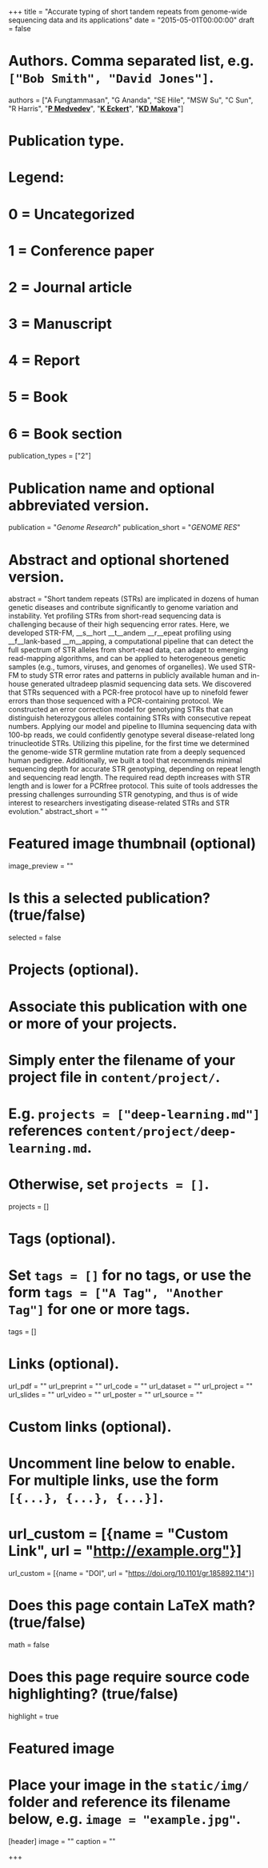 +++
title = "Accurate typing of short tandem repeats from genome-wide sequencing data and its applications"
date = "2015-05-01T00:00:00"
draft = false

# Authors. Comma separated list, e.g. `["Bob Smith", "David Jones"]`.
authors = ["A Fungtammasan", "G Ananda", "SE Hile", "MSW Su", "C Sun", "R Harris", "[__P Medvedev__](http://medvedevgroup.com)", "[__K Eckert__](https://profiles.psu.edu/profiles/display/113435)", "[__KD Makova__](http://www.bx.psu.edu/makova_lab)"]

# Publication type.
# Legend:
# 0 = Uncategorized
# 1 = Conference paper
# 2 = Journal article
# 3 = Manuscript
# 4 = Report
# 5 = Book
# 6 = Book section
publication_types = ["2"]

# Publication name and optional abbreviated version.
publication = "_Genome Research_"
publication_short = "_GENOME RES_"

# Abstract and optional shortened version.
abstract = "Short tandem repeats (STRs) are implicated in dozens of human genetic diseases and contribute significantly to genome variation and instability. Yet profiling STRs from short-read sequencing data is challenging because of their high sequencing error rates. Here, we developed STR-FM, __s__hort __t__andem __r__epeat profiling using __f__lank-based __m__apping, a computational pipeline that can detect the full spectrum of STR alleles from short-read data, can adapt to emerging read-mapping algorithms, and can be applied to heterogeneous genetic samples (e.g., tumors, viruses, and genomes of organelles). We used STR-FM to study STR error rates and patterns in publicly available human and in-house generated ultradeep plasmid sequencing data sets. We discovered that STRs sequenced with a PCR-free protocol have up to ninefold fewer errors than those sequenced with a PCR-containing protocol. We constructed an error correction model for genotyping STRs that can distinguish heterozygous alleles containing STRs with consecutive repeat numbers. Applying our model and pipeline to Illumina sequencing data with 100-bp reads, we could confidently genotype several disease-related long trinucleotide STRs. Utilizing this pipeline, for the first time we determined the genome-wide STR germline mutation rate from a deeply sequenced human pedigree. Additionally, we built a tool that recommends minimal sequencing depth for accurate STR genotyping, depending on repeat length and sequencing read length. The required read depth increases with STR length and is lower for a PCRfree protocol. This suite of tools addresses the pressing challenges surrounding STR genotyping, and thus is of wide interest to researchers investigating disease-related STRs and STR evolution."
abstract_short = ""

# Featured image thumbnail (optional)
image_preview = ""

# Is this a selected publication? (true/false)
selected = false

# Projects (optional).
#   Associate this publication with one or more of your projects.
#   Simply enter the filename of your project file in `content/project/`.
#   E.g. `projects = ["deep-learning.md"]` references `content/project/deep-learning.md`.
#   Otherwise, set `projects = []`.
projects = []

# Tags (optional).
#   Set `tags = []` for no tags, or use the form `tags = ["A Tag", "Another Tag"]` for one or more tags.
tags = []

# Links (optional).
url_pdf = ""
url_preprint = ""
url_code = ""
url_dataset = ""
url_project = ""
url_slides = ""
url_video = ""
url_poster = ""
url_source = ""

# Custom links (optional).
#   Uncomment line below to enable. For multiple links, use the form `[{...}, {...}, {...}]`.
# url_custom = [{name = "Custom Link", url = "http://example.org"}]
url_custom = [{name = "DOI", url = "https://doi.org/10.1101/gr.185892.114"}]

# Does this page contain LaTeX math? (true/false)
math = false

# Does this page require source code highlighting? (true/false)
highlight = true

# Featured image
# Place your image in the `static/img/` folder and reference its filename below, e.g. `image = "example.jpg"`.
[header]
image = ""
caption = ""

+++
